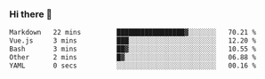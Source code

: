 ### Hi there 👋

<!--
**urzz/urzz** is a ✨ _special_ ✨ repository because its `README.md` (this file) appears on your GitHub profile.

Here are some ideas to get you started:

- 🔭 I’m currently working on ...
- 🌱 I’m currently learning ...
- 👯 I’m looking to collaborate on ...
- 🤔 I’m looking for help with ...
- 💬 Ask me about ...
- 📫 How to reach me: ...
- 😄 Pronouns: ...
- ⚡ Fun fact: ...
-->

<!--START_SECTION:waka-->

```txt
Markdown   22 mins         █████████████████▓░░░░░░░   70.21 %
Vue.js     3 mins          ███░░░░░░░░░░░░░░░░░░░░░░   12.20 %
Bash       3 mins          ██▓░░░░░░░░░░░░░░░░░░░░░░   10.55 %
Other      2 mins          █▓░░░░░░░░░░░░░░░░░░░░░░░   06.88 %
YAML       0 secs          ░░░░░░░░░░░░░░░░░░░░░░░░░   00.16 %
```

<!--END_SECTION:waka-->
